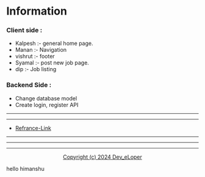 # Information

### Client side :

- Kalpesh :- general home page.
- Manan :- Navigation
- vishrut :- footer
- Syamal :- post new job page.
- dip :- Job listing

### Backend Side :

* Change database model
* Create login, register API

---

---

* [Refrance-Link](https://maxnewgen.in)

---

---

---

<p align="center"><a href="./LICENSE">Copyright (c) 2024 Dev_eLoper</a></p>

hello himanshu